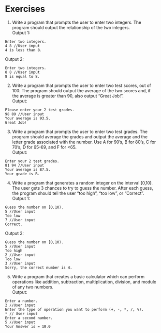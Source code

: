 # Exercises

 1. Write a program that prompts the user to enter two integers. The program should output the relationship of the two integers.  
Output 1:
```
Enter two integers.
4 8 //User input
4 is less than 8.
```
Output 2:
```
Enter two integers.
8 8 //User input
8 is equal to 8.
``` 
2. Write a program that prompts the user to enter two test scores, out of 100.  The program should output the average of the two scores and, if the average is greater than 90, also output “Great Job!”.  
Output:
```
Please enter your 2 test grades.
98 89 //User input             	
Your average is 93.5. 
Great Job!
```
3. Write a program that prompts the user to enter two test grades.  The program should average the grades and output the average and the letter grade associated with the number. Use A for 90’s, B for 80’s, C for 70’s, D for 65-69, and F for <65.  
Output:
```
Enter your 2 test grades.
81 94 //User input
Your average is 87.5.
Your grade is B.
```
4. Write a program that generates a random integer on the interval \[0,10\).  The user gets 3 chances to try to guess the number.  After each guess, the program should tell the user “too high”, “too low”, or “Correct”.  
Output 1:
```
Guess the number on [0,10).
5 //User input
Too low
7 //User input
Correct.
```
Output 2:
```
Guess the number on [0,10).
5 //User input
Too high
2 //User input
Too low
3 //User input
Sorry, the correct number is 4.
```
5. Write a program that creates a basic calculator which can perform operations like addition, subtraction, multiplication, division, and modulo of any two numbers.  
Output:
```
Enter a number.
2 //User input
Enter the type of operation you want to perform (+, -, *, /, %).
* // User input
Enter a second number.
5 //User input
Your Answer is = 10.0
```
